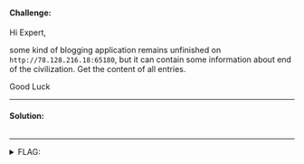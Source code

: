 #### Challenge:

Hi Expert,

some kind of blogging application remains unfinished on `http://78.128.216.18:65180`, but it can contain some information about end of the civilization. Get the content of all entries. 

Good Luck

---

#### Solution:

```bash
```

---

<details><summary>FLAG:</summary>

```
FLAG{LWbF-QzFv-xyCt-mkUE}
```

</details>
<br/>
